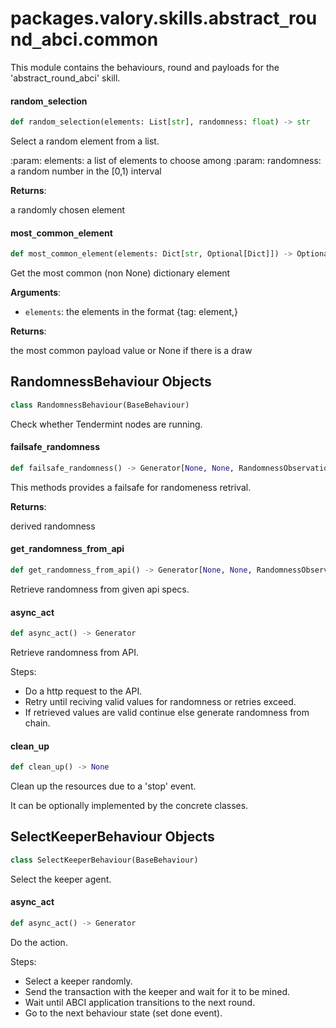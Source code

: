 <a id="packages.valory.skills.abstract_round_abci.common"></a>

# packages.valory.skills.abstract`_`round`_`abci.common

This module contains the behaviours, round and payloads for the 'abstract_round_abci' skill.

<a id="packages.valory.skills.abstract_round_abci.common.random_selection"></a>

#### random`_`selection

```python
def random_selection(elements: List[str], randomness: float) -> str
```

Select a random element from a list.

:param: elements: a list of elements to choose among
:param: randomness: a random number in the [0,1) interval

**Returns**:

a randomly chosen element

<a id="packages.valory.skills.abstract_round_abci.common.most_common_element"></a>

#### most`_`common`_`element

```python
def most_common_element(elements: Dict[str, Optional[Dict]]) -> Optional[Dict]
```

Get the most common (non None) dictionary element

**Arguments**:

- `elements`: the elements in the format {tag: element,}

**Returns**:

the most common payload value or None if there is a draw

<a id="packages.valory.skills.abstract_round_abci.common.RandomnessBehaviour"></a>

## RandomnessBehaviour Objects

```python
class RandomnessBehaviour(BaseBehaviour)
```

Check whether Tendermint nodes are running.

<a id="packages.valory.skills.abstract_round_abci.common.RandomnessBehaviour.failsafe_randomness"></a>

#### failsafe`_`randomness

```python
def failsafe_randomness() -> Generator[None, None, RandomnessObservation]
```

This methods provides a failsafe for randomeness retrival.

**Returns**:

derived randomness

<a id="packages.valory.skills.abstract_round_abci.common.RandomnessBehaviour.get_randomness_from_api"></a>

#### get`_`randomness`_`from`_`api

```python
def get_randomness_from_api() -> Generator[None, None, RandomnessObservation]
```

Retrieve randomness from given api specs.

<a id="packages.valory.skills.abstract_round_abci.common.RandomnessBehaviour.async_act"></a>

#### async`_`act

```python
def async_act() -> Generator
```

Retrieve randomness from API.

Steps:
- Do a http request to the API.
- Retry until reciving valid values for randomness or retries exceed.
- If retrieved values are valid continue else generate randomness from chain.

<a id="packages.valory.skills.abstract_round_abci.common.RandomnessBehaviour.clean_up"></a>

#### clean`_`up

```python
def clean_up() -> None
```

Clean up the resources due to a 'stop' event.

It can be optionally implemented by the concrete classes.

<a id="packages.valory.skills.abstract_round_abci.common.SelectKeeperBehaviour"></a>

## SelectKeeperBehaviour Objects

```python
class SelectKeeperBehaviour(BaseBehaviour)
```

Select the keeper agent.

<a id="packages.valory.skills.abstract_round_abci.common.SelectKeeperBehaviour.async_act"></a>

#### async`_`act

```python
def async_act() -> Generator
```

Do the action.

Steps:
- Select a keeper randomly.
- Send the transaction with the keeper and wait for it to be mined.
- Wait until ABCI application transitions to the next round.
- Go to the next behaviour state (set done event).

